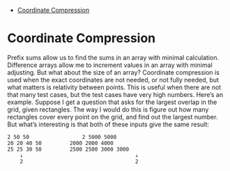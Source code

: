 <!-- TOC -->

- [Coordinate Compression](#coordinate-compression)

<!-- /TOC -->
# Coordinate Compression
Prefix sums allow us to find the sums in an array with minimal calculation. Difference arrays allow me to increment values in an array with minimal adjusting. But what about the size of an array? Coordinate compression is used when the exact coordinates are not needed, or not fully needed, but what matters is relativity between points. This is useful when there are not that many test cases, but the test cases have very high numbers.
Here’s an example. Suppose I get a question that asks for the largest overlap in the grid, given rectangles. The way I would do this is figure out how many rectangles cover every point on the grid, and find out the largest number. But what’s interesting is that both of these inputs give the same result:
```
2 50 50			        2 5000 5000
20 20 40 50			2000 2000 4000
25 25 30 50			2500 2500 3000 3000
    ↓                                    ↓
    2                                    2
```
